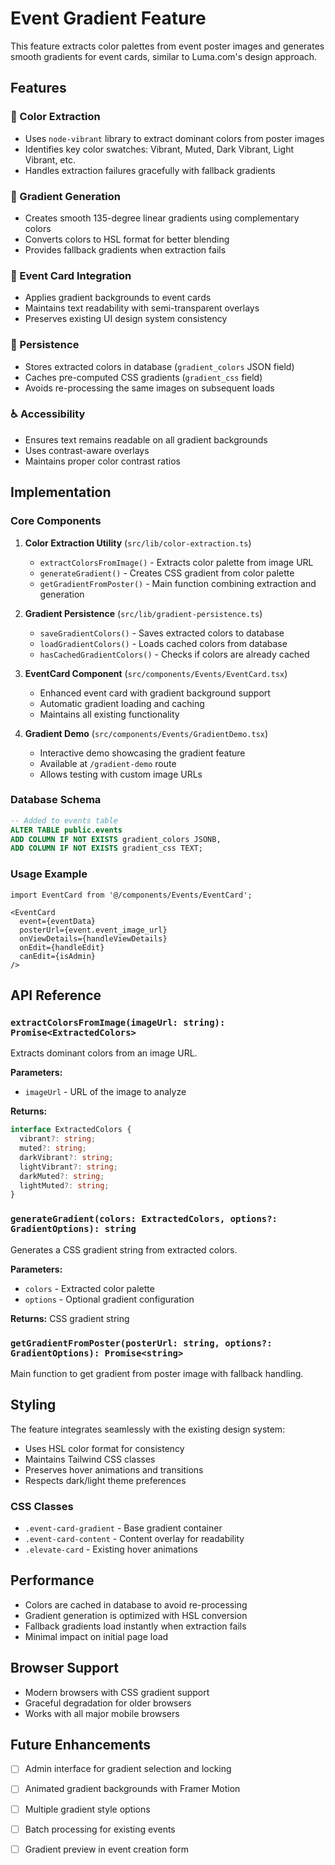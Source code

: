 # Event Gradient Feature

This feature extracts color palettes from event poster images and generates smooth gradients for event cards, similar to Luma.com's design approach.

## Features

### 🎨 Color Extraction
- Uses `node-vibrant` library to extract dominant colors from poster images
- Identifies key color swatches: Vibrant, Muted, Dark Vibrant, Light Vibrant, etc.
- Handles extraction failures gracefully with fallback gradients

### 🌈 Gradient Generation
- Creates smooth 135-degree linear gradients using complementary colors
- Converts colors to HSL format for better blending
- Provides fallback gradients when extraction fails

### 🎯 Event Card Integration
- Applies gradient backgrounds to event cards
- Maintains text readability with semi-transparent overlays
- Preserves existing UI design system consistency

### 💾 Persistence
- Stores extracted colors in database (`gradient_colors` JSON field)
- Caches pre-computed CSS gradients (`gradient_css` field)
- Avoids re-processing the same images on subsequent loads

### ♿ Accessibility
- Ensures text remains readable on all gradient backgrounds
- Uses contrast-aware overlays
- Maintains proper color contrast ratios

## Implementation

### Core Components

1. **Color Extraction Utility** (`src/lib/color-extraction.ts`)
   - `extractColorsFromImage()` - Extracts color palette from image URL
   - `generateGradient()` - Creates CSS gradient from color palette
   - `getGradientFromPoster()` - Main function combining extraction and generation

2. **Gradient Persistence** (`src/lib/gradient-persistence.ts`)
   - `saveGradientColors()` - Saves extracted colors to database
   - `loadGradientColors()` - Loads cached colors from database
   - `hasCachedGradientColors()` - Checks if colors are already cached

3. **EventCard Component** (`src/components/Events/EventCard.tsx`)
   - Enhanced event card with gradient background support
   - Automatic gradient loading and caching
   - Maintains all existing functionality

4. **Gradient Demo** (`src/components/Events/GradientDemo.tsx`)
   - Interactive demo showcasing the gradient feature
   - Available at `/gradient-demo` route
   - Allows testing with custom image URLs

### Database Schema

```sql
-- Added to events table
ALTER TABLE public.events 
ADD COLUMN IF NOT EXISTS gradient_colors JSONB,
ADD COLUMN IF NOT EXISTS gradient_css TEXT;
```

### Usage Example

```tsx
import EventCard from '@/components/Events/EventCard';

<EventCard
  event={eventData}
  posterUrl={event.event_image_url}
  onViewDetails={handleViewDetails}
  onEdit={handleEdit}
  canEdit={isAdmin}
/>
```

## API Reference

### `extractColorsFromImage(imageUrl: string): Promise<ExtractedColors>`

Extracts dominant colors from an image URL.

**Parameters:**
- `imageUrl` - URL of the image to analyze

**Returns:**
```typescript
interface ExtractedColors {
  vibrant?: string;
  muted?: string;
  darkVibrant?: string;
  lightVibrant?: string;
  darkMuted?: string;
  lightMuted?: string;
}
```

### `generateGradient(colors: ExtractedColors, options?: GradientOptions): string`

Generates a CSS gradient string from extracted colors.

**Parameters:**
- `colors` - Extracted color palette
- `options` - Optional gradient configuration

**Returns:** CSS gradient string

### `getGradientFromPoster(posterUrl: string, options?: GradientOptions): Promise<string>`

Main function to get gradient from poster image with fallback handling.

## Styling

The feature integrates seamlessly with the existing design system:

- Uses HSL color format for consistency
- Maintains Tailwind CSS classes
- Preserves hover animations and transitions
- Respects dark/light theme preferences

### CSS Classes

- `.event-card-gradient` - Base gradient container
- `.event-card-content` - Content overlay for readability
- `.elevate-card` - Existing hover animations

## Performance

- Colors are cached in database to avoid re-processing
- Gradient generation is optimized with HSL conversion
- Fallback gradients load instantly when extraction fails
- Minimal impact on initial page load

## Browser Support

- Modern browsers with CSS gradient support
- Graceful degradation for older browsers
- Works with all major mobile browsers

## Future Enhancements

- [ ] Admin interface for gradient selection and locking
- [ ] Animated gradient backgrounds with Framer Motion
- [ ] Multiple gradient style options
- [ ] Batch processing for existing events
- [ ] Gradient preview in event creation form

